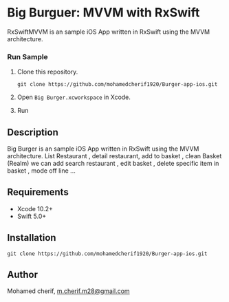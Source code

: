 # Big Burguer: MVVM with RxSwift

RxSwiftMVVM is an sample iOS App written in RxSwift using the MVVM architecture.  



### Run Sample 
1. Clone this repository.
    ```
    git clone https://github.com/mohamedcherif1920/Burger-app-ios.git
    ```

2. Open `Big Burger.xcworkspace` in Xcode. 

3. Run

## Description

Big Burger  is an sample iOS App written in RxSwift using the MVVM architecture. List Restaurant , detail restaurant, add to basket , clean Basket  (Realm)
we can add search restaurant , edit basket , delete specific item in basket , mode off line ...


## Requirements

- Xcode 10.2+
- Swift 5.0+

## Installation

```
git clone https://github.com/mohamedcherif1920/Burger-app-ios.git
```




## Author

Mohamed cherif, m.cherif.m28@gmail.com

